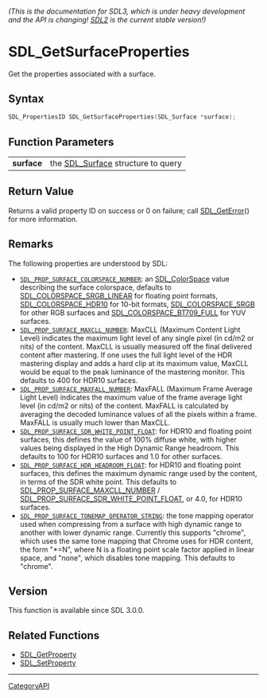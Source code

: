 ###### (This is the documentation for SDL3, which is under heavy development and the API is changing! [SDL2](https://wiki.libsdl.org/SDL2/) is the current stable version!)
# SDL_GetSurfaceProperties

Get the properties associated with a surface.

## Syntax

```c
SDL_PropertiesID SDL_GetSurfaceProperties(SDL_Surface *surface);

```

## Function Parameters

|                 |                                                   |
| --------------- | ------------------------------------------------- |
| **surface**     | the [SDL_Surface](SDL_Surface) structure to query |

## Return Value

Returns a valid property ID on success or 0 on failure; call
[SDL_GetError](SDL_GetError)() for more information.

## Remarks

The following properties are understood by SDL:

- [`SDL_PROP_SURFACE_COLORSPACE_NUMBER`](SDL_PROP_SURFACE_COLORSPACE_NUMBER):
  an [SDL_ColorSpace](SDL_ColorSpace) value describing the surface
  colorspace, defaults to
  [SDL_COLORSPACE_SRGB_LINEAR](SDL_COLORSPACE_SRGB_LINEAR) for floating
  point formats, [SDL_COLORSPACE_HDR10](SDL_COLORSPACE_HDR10) for 10-bit
  formats, [SDL_COLORSPACE_SRGB](SDL_COLORSPACE_SRGB) for other RGB
  surfaces and [SDL_COLORSPACE_BT709_FULL](SDL_COLORSPACE_BT709_FULL) for
  YUV surfaces.
- [`SDL_PROP_SURFACE_MAXCLL_NUMBER`](SDL_PROP_SURFACE_MAXCLL_NUMBER):
  MaxCLL (Maximum Content Light Level) indicates the maximum light level of
  any single pixel (in cd/m2 or nits) of the content. MaxCLL is usually
  measured off the final delivered content after mastering. If one uses the
  full light level of the HDR mastering display and adds a hard clip at its
  maximum value, MaxCLL would be equal to the peak luminance of the
  mastering monitor. This defaults to 400 for HDR10 surfaces.
- [`SDL_PROP_SURFACE_MAXFALL_NUMBER`](SDL_PROP_SURFACE_MAXFALL_NUMBER):
  MaxFALL (Maximum Frame Average Light Level) indicates the maximum value
  of the frame average light level (in cd/m2 or nits) of the content.
  MaxFALL is calculated by averaging the decoded luminance values of all
  the pixels within a frame. MaxFALL is usually much lower than MaxCLL.
- [`SDL_PROP_SURFACE_SDR_WHITE_POINT_FLOAT`](SDL_PROP_SURFACE_SDR_WHITE_POINT_FLOAT):
  for HDR10 and floating point surfaces, this defines the value of 100%
  diffuse white, with higher values being displayed in the High Dynamic
  Range headroom. This defaults to 100 for HDR10 surfaces and 1.0 for other
  surfaces.
- [`SDL_PROP_SURFACE_HDR_HEADROOM_FLOAT`](SDL_PROP_SURFACE_HDR_HEADROOM_FLOAT):
  for HDR10 and floating point surfaces, this defines the maximum dynamic
  range used by the content, in terms of the SDR white point. This defaults
  to [SDL_PROP_SURFACE_MAXCLL_NUMBER](SDL_PROP_SURFACE_MAXCLL_NUMBER) /
  [SDL_PROP_SURFACE_SDR_WHITE_POINT_FLOAT](SDL_PROP_SURFACE_SDR_WHITE_POINT_FLOAT),
  or 4.0, for HDR10 surfaces.
- [`SDL_PROP_SURFACE_TONEMAP_OPERATOR_STRING`](SDL_PROP_SURFACE_TONEMAP_OPERATOR_STRING):
  the tone mapping operator used when compressing from a surface with high
  dynamic range to another with lower dynamic range. Currently this
  supports "chrome", which uses the same tone mapping that Chrome uses for
  HDR content, the form "*=N", where N is a floating point scale factor
  applied in linear space, and "none", which disables tone mapping. This
  defaults to "chrome".

## Version

This function is available since SDL 3.0.0.

## Related Functions

* [SDL_GetProperty](SDL_GetProperty)
* [SDL_SetProperty](SDL_SetProperty)

----
[CategoryAPI](CategoryAPI)

